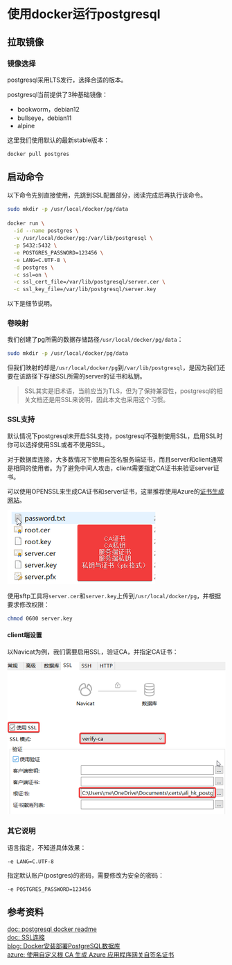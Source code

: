 # 使用docker运行postgresql

## 拉取镜像

### 镜像选择

postgresql采用LTS发行，选择合适的版本。

postgresql当前提供了3种基础镜像：

- bookworm，debian12
- bullseye，debian11
- alpine

这里我们使用默认的最新stable版本：

```
docker pull postgres
```

## 启动命令

以下命令先别直接使用，先跳到SSL配置部分，阅读完成后再执行该命令。

```sh
sudo mkdir -p /usr/local/docker/pg/data

docker run \
  -id --name postgres \
  -v /usr/local/docker/pg:/var/lib/postgresql \
  -p 5432:5432 \
  -e POSTGRES_PASSWORD=123456 \
  -e LANG=C.UTF-8 \
  -d postgres \
  -c ssl=on \
  -c ssl_cert_file=/var/lib/postgresql/server.cer \
  -c ssl_key_file=/var/lib/postgresql/server.key
```

以下是细节说明。

### 卷映射

我们创建了pg所需的数据存储路径`/usr/local/docker/pg/data`：

```sh
sudo mkdir -p /usr/local/docker/pg/data
```

但我们映射的却是`/usr/local/docker/pg`到`/var/lib/postgresql`，是因为我们还要在该路径下存储SSL所需的server的证书和私钥。

> SSL其实是旧术语，当前应当为TLS，但为了保持兼容性，postgresql的相关文档还是用SSL来说明，因此本文也采用这个习惯。

### SSL支持

默认情况下postgresql未开启SSL支持，postgresql不强制使用SSL，启用SSL时你可以选择使用SSL或者不使用SSL。

对于数据库连接，大多数情况下使用自签名服务端证书，而且server和client通常是相同的使用者。为了避免中间人攻击，client需要指定CA证书来验证server证书。

可以使用OPENSSL来生成CA证书和server证书，这里推荐使用Azure的[证书生成网站](https://appgwbackendcertgenerator.azurewebsites.net/)。

![](_images/Pasted%20image%2020240720091432.png)

使用sftp工具将`server.cer`和`server.key`上传到`/usr/local/docker/pg`，并根据要求修改权限：

```sh
chmod 0600 server.key
```

#### client端设置

以Navicat为例，我们需要启用SSL，验证CA，并指定CA证书：

![](_images/Pasted%20image%2020240720091908.png)

### 其它说明

语言指定，不知道具体效果：

```
-e LANG=C.UTF-8
```

指定默认账户(postgres)的密码，需要修改为安全的密码：

```
-e POSTGRES_PASSWORD=123456
```

## 参考资料

[doc: postgresql docker readme](https://github.com/docker-library/docs/blob/master/postgres/README.md)<br/>
[doc: SSL连接](https://www.postgresql.org/docs/16/ssl-tcp.html)<br/>
[blog: Docker安装部署PostgreSQL数据库](https://juejin.cn/post/7239990044333801533)<br/>
[azure: 使用自定义根 CA 生成 Azure 应用程序网关自签名证书](https://learn.microsoft.com/zh-cn/azure/application-gateway/self-signed-certificates)<br/>
